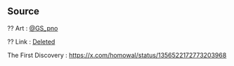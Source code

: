 ## Source

?? Art :
[@GS_pno](https://x.com/GS_pno/)

?? Link : 
[Deleted]()

The First Discovery : 
https://x.com/homowal/status/1356522172773203968